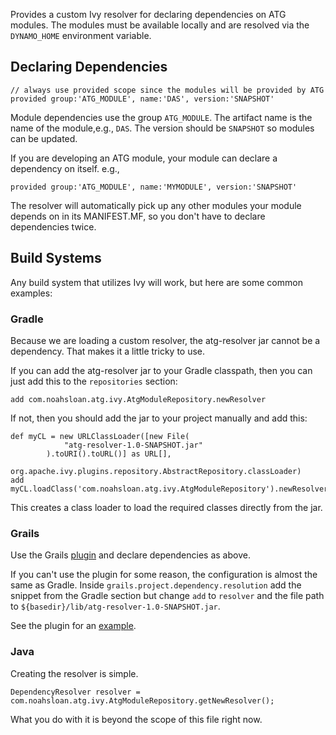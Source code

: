Provides a custom Ivy resolver for declaring dependencies on ATG modules. The 
modules must be available locally and are resolved via the `DYNAMO_HOME` 
environment variable.

## Declaring Dependencies

	// always use provided scope since the modules will be provided by ATG
	provided group:'ATG_MODULE', name:'DAS', version:'SNAPSHOT'

Module dependencies use the group `ATG_MODULE`. 
The artifact name is the name of the module,e.g., `DAS`.  The version should be `SNAPSHOT` so modules can be updated.

If you are developing an ATG module, your module can declare a dependency on itself. e.g.,

	provided group:'ATG_MODULE', name:'MYMODULE', version:'SNAPSHOT'

The resolver will automatically pick up any other modules your module depends 
on in its MANIFEST.MF, so you don't have to declare dependencies twice.

## Build Systems

Any build system that utilizes Ivy will work, but here are some common examples:

### Gradle

Because we are loading a custom resolver, the atg-resolver jar cannot
be a dependency. That makes it a little tricky to use.

If you can add the atg-resolver jar to your Gradle classpath, then you
can just add this to the `repositories` section:

	add com.noahsloan.atg.ivy.AtgModuleRepository.newResolver

If not, then you should add the jar to your project manually and add this:

	def myCL = new URLClassLoader([new File(
				"atg-resolver-1.0-SNAPSHOT.jar"
			).toURI().toURL()] as URL[],
			org.apache.ivy.plugins.repository.AbstractRepository.classLoader)
	add myCL.loadClass('com.noahsloan.atg.ivy.AtgModuleRepository').newResolver

This creates a class loader to load the required classes directly from the jar.

### Grails

Use the Grails [plugin][atg-grails-plugin] and declare dependencies as above.

If you can't use the plugin for some reason, the configuration is almost the same as Gradle.
Inside `grails.project.dependency.resolution` add the snippet from the Gradle section but change
`add` to `resolver` and the file path to `${basedir}/lib/atg-resolver-1.0-SNAPSHOT.jar`.

See the plugin for an [example][atg-grails-build-config].

### Java

Creating the resolver is simple.

	DependencyResolver resolver = com.noahsloan.atg.ivy.AtgModuleRepository.getNewResolver();

What you do with it is beyond the scope of this file right now.

[atg-grails-plugin]: https://github.com/iamnoah/grails-atg-core-plugin "It's awesome."
[atg-grails-build-config]: https://github.com/iamnoah/grails-atg-core-plugin/blob/master/grails-app/conf/BuildConfig.groovy#L17
